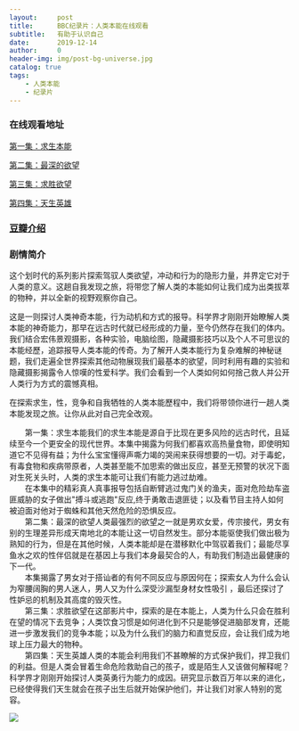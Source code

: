 ```yaml
---
layout:     post
title:      BBC纪录片：人类本能在线观看
subtitle:   有助于认识自己
date:       2019-12-14
author:     0
header-img: img/post-bg-universe.jpg
catalog: true
tags:
    - 人类本能
    - 纪录片
---
```


### 在线观看地址

[第一集：求生本能](https://v.youku.com/v_show/id_XMTk4MDY1MTYw.html) 

[第二集：最深的欲望](https://v.youku.com/v_show/id_XMTk4MDY1MjI4.html?spm=a2h0j.11185381.listitem_page1.5%218%7EA)

[第三集：求胜欲望](https://www.bilibili.com/video/av21494953?from=search&seid=14975663188708026537) 

[第四集：天生英雄](https://v.youku.com/v_show/id_XMTk4MDY1Nzg0.html?spm=a2h0j.11185381.listitem_page1.5%216%7EA)



### [豆瓣介绍](https://movie.douban.com/subject/1762541/)



### 剧情简介

  这个划时代的系列影片探索驾驭人类欲望，冲动和行为的隐形力量，并界定它对于人类的意义。这趟自我发现之旅，将带您了解人类的本能如何让我们成为出类拔萃的物种，并以全新的视野观察你自己。 
  
  这是一则探讨人类神奇本能，行为动机和方式的报导。科学界才刚刚开始瞭解人类本能的神奇能力，那早在远古时代就已经形成的力量，至今仍然存在我们的体内。我们结合宏伟景观摄影，各种实验，电脑绘图，隐藏摄影技巧以及个人不可思议的本能经歷，追踪报导人类本能的传奇。为了解开人类本能行为复杂难解的神秘谜题，我们走遍全世界探索其他动物展现我们最基本的欲望，同时利用有趣的实验和隐藏摄影揭露令人惊嘆的性爱科学。我们会看到一个人类如何如何捨己救人并公开人类行为方式的震憾真相。   
  
  在探索求生，性，竞争和自我牺牲的人类本能歷程中，我们将带领你进行一趟人类本能发现之旅。让你从此对自己完全改观。   
  

　　第一集：求生本能我们的求生本能是源自于比现在更多风险的远古时代，且延续至今一个更安全的现代世界。本集中揭露为何我们都喜欢高热量食物，即使明知道它不见得有益；为什么宝宝懂得声嘶力竭的哭闹来获得想要的一切。对于毒蛇，有毒食物和疾病带原者，人类甚至能不加思索的做出反应，甚至无预警的状况下面对生死关头时，人类的求生本能可让我们有能力逃过劫难。
　　<br>
　　在本集中的精彩真人真事报导包括自断臂逃过鬼门关的渔夫，面对危险劫车盗匪威胁的女子做出"搏斗或逃跑"反应,终于勇敢击退匪徒；以及看节目主持人如何被迫面对他对于蜘蛛和其他天然危险的恐惧反应。
　　<br>
　　第二集：最深的欲望人类最强烈的欲望之一就是男欢女爱，传宗接代，男女有别的生理差异形成天南地北的本能让这一切自然发生。部分本能驱使我们做出极为熟知的行为，但是在其他时候，人类本能却是在潜移默化中驾驭着我们；最能尽享鱼水之欢的性伴侣就是在基因上与我们本身最契合的人，有助我们制造出最健康的下一代。
　　<br>
　　本集揭露了男女对于搭讪者的有何不同反应与原因何在；探索女人为什么会认为窄腰阔胸的男人迷人，男人又为什么深受沙漏型身材女性吸引 ，最后还探讨了性妒忌的机制及其高度的毁灭性。
　　<br>
　　第三集：求胜欲望在这部影片中，探索的是在本能上，人类为什么只会在胜利在望的情况下去竞争；人类饮食习惯是如何进化到不只是能够促进脑部发育，还能进一步激发我们的竞争本能；以及为什么我们的脑力和直觉反应，会让我们成为地球上压力最大的物种。
　　<br>
　　第四集：天生英雄人类的本能会利用我们不甚瞭解的方式保护我们，捍卫我们的利益。但是人类会冒着生命危险救助自己的孩子，或是陌生人又该做何解释呢？科学界才刚刚开始探讨人类英勇行为能力的成因。研究显示数百万年以来的进化，已经使得我们天生就会在孩子出生后就开始保护他们，并让我们对家人特别的宽容。
    <br>


![](https://img3.doubanio.com/view/photo/l/public/p2577132705.jpg)
